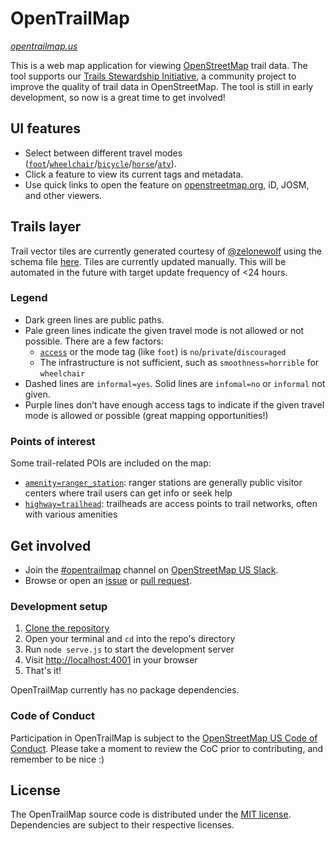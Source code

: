 # OpenTrailMap

_[opentrailmap.us](https://opentrailmap.us)_

This is a web map application for viewing [OpenStreetMap](https://openstreetmap.org/about) trail data. The tool supports our [Trails Stewardship Initiative](https://openstreetmap.us/our-work/trails/), a community project to improve the quality of trail data in OpenStreetMap. The tool is still in early development, so now is a great time to get involved!

## UI features
- Select between different travel modes ([`foot`](https://wiki.openstreetmap.org/wiki/Key:foot)/[`wheelchair`](https://wiki.openstreetmap.org/wiki/Key:wheelchair)/[`bicycle`](https://wiki.openstreetmap.org/wiki/Key:bicycle)/[`horse`](https://wiki.openstreetmap.org/wiki/Key:horse)/[`atv`](https://wiki.openstreetmap.org/wiki/Key:atv)).
- Click a feature to view its current tags and metadata.
- Use quick links to open the feature on [openstreetmap.org](https://openstreetmap.org), iD, JOSM, and other viewers.

## Trails layer
Trail vector tiles are currently generated courtesy of [@zelonewolf](https://github.com/zelonewolf) using the schema file [here](https://github.com/ZeLonewolf/planetiler-scripts/blob/main/layers/osmus_trails.yml). Tiles are currently updated manually. This will be automated in the future with target update frequency of <24 hours.

### Legend
- Dark green lines are public paths.
- Pale green lines indicate the given travel mode is not allowed or not possible. There are a few factors:
  - [`access`](https://wiki.openstreetmap.org/wiki/Key:access) or the mode tag (like `foot`) is `no`/`private`/`discouraged`
  - The infrastructure is not sufficient, such as `smoothness=horrible` for `wheelchair`
- Dashed lines are `informal=yes`. Solid lines are `infomal=no` or `informal` not given.
- Purple lines don’t have enough access tags to indicate if the given travel mode is allowed or possible (great mapping opportunities!)

### Points of interest
Some trail-related POIs are included on the map:
- [`amenity=ranger_station`](https://wiki.openstreetmap.org/wiki/Tag:amenity%3Dranger_station): ranger stations are generally public visitor centers where trail users can get info or seek help
- [`highway=trailhead`](https://wiki.openstreetmap.org/wiki/Tag:highway%3Dtrailhead): trailheads are access points to trail networks, often with various amenities

## Get involved
- Join the [#opentrailmap](https://osmus.slack.com/archives/opentrailmap) channel on [OpenStreetMap US Slack](https://openstreetmap.us/slack).
- Browse or open an [issue](https://github.com/osmus/OpenTrailMap/issues) or [pull request](https://github.com/osmus/OpenTrailMap/pulls).

### Development setup
1. [Clone the repository](https://docs.github.com/en/repositories/creating-and-managing-repositories/cloning-a-repository)
2. Open your terminal and `cd` into the repo's directory
3. Run `node serve.js` to start the development server
4. Visit [http://localhost:4001](http://localhost:4001) in your browser
5. That's it!

OpenTrailMap currently has no package dependencies.

### Code of Conduct

Participation in OpenTrailMap is subject to the [OpenStreetMap US Code of Conduct](https://wiki.openstreetmap.org/wiki/Foundation/Local_Chapters/United_States/Code_of_Conduct_Committee/OSM_US_Code_of_Conduct). Please take a moment to review the CoC prior to contributing, and remember to be nice :)

## License

The OpenTrailMap source code is distributed under the [MIT license](https://github.com/osmus/OpenTrailMap/blob/main/LICENSE). Dependencies are subject to their respective licenses.
